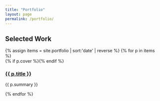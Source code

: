 ```yaml
---
title: "Portfolio"
layout: page
permalink: /portfolio/
---
```


## Selected Work

<div class="grid">
{% assign items = site.portfolio | sort:'date' | reverse %}
{% for p in items %}
  <article class="card">
    {% if p.cover %}<img src="{{ p.cover | relative_url }}" alt="">{% endif %}
    <h3><a href="{{ p.url | relative_url }}">{{ p.title }}</a></h3>
    <p>{{ p.summary }}</p>
  </article>
{% endfor %}
</div>
